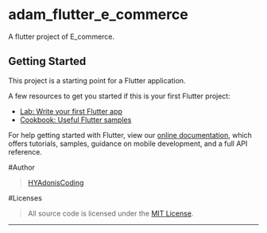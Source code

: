 # adam_flutter_e_commerce

A flutter project of E_commerce.

## Getting Started

This project is a starting point for a Flutter application.

A few resources to get you started if this is your first Flutter project:

- [Lab: Write your first Flutter app](https://flutter.dev/docs/get-started/codelab)
- [Cookbook: Useful Flutter samples](https://flutter.dev/docs/cookbook)

For help getting started with Flutter, view our 
[online documentation](https://flutter.dev/docs), which offers tutorials, 
samples, guidance on mobile development, and a full API reference.

#Author

>[HYAdonisCoding]

#Licenses

>All source code is licensed under the [MIT License].


---
[HYAdonisCoding]:https://github.com/HYAdonisCoding
[MIT License]:https://github.com/HYAdonisCoding/HYCoreAnimationStudy/blob/master/LICENSE